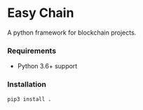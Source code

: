# Easy Chain

A python framework for blockchain projects.


### Requirements

* Python 3.6+ support


### Installation

```
pip3 install .
```
